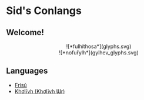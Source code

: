 # Sid's Conlangs

## Welcome!

<center> ![*fulhíthosa*](glyphs.svg) </center>
<center> ![*nofuřylh*](gylhev_glyphs.svg) </center>

## Languages

 * [Frísú](frisu)
 * [Khơlīvh \(Khơlīvh Ɯr\)](kholivh)


